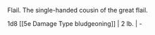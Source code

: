 Flail. The single-handed cousin of the great flail.

1d8 [[5e Damage Type bludgeoning]] | 2 lb.  | - 